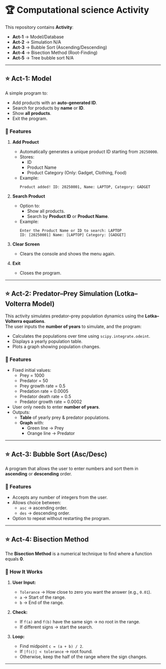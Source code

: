 # 🏆 Computational science Activity

This repository contains **Activity**:

- **Act-1** → Model/Database
- **Act-2** → Simulation N/A
- **Act-3** → Bubble Sort (Ascending/Descending)
- **Act-4** → Bisection Method (Root-Finding) 
- **Act-5** → Tree bubble sort N/A
---

## ⭐ Act-1: Model

A simple program to:
- Add products with an **auto-generated ID**.
- Search for products by **name** or **ID**.
- Show **all products**.
- Exit the program.

### 📌 Features
1. **Add Product**
   - Automatically generates a unique product ID starting from `20250000`.
   - Stores:
     - ID
     - Product Name
     - Product Category (Only: Gadget, Clothing, Food)
   - Example:
     ```
     Product added! ID: 20250001, Name: LAPTOP, Category: GADGET
     ```

2. **Search Product**
   - Option to:
     - Show all products.
     - Search by **Product ID** or **Product Name**.
   - Example:
     ```
     Enter the Product Name or ID to search: LAPTOP
     ID: [20250001] Name: [LAPTOP] Category: [GADGET]
     ```

3. **Clear Screen**
   - Clears the console and shows the menu again.

4. **Exit**
   - Closes the program.
---

## ⭐ Act-2: Predator–Prey Simulation (Lotka–Volterra Model)

This activity simulates predator–prey population dynamics using the **Lotka–Volterra equations**.  
The user inputs the **number of years** to simulate, and the program:
- Calculates the populations over time using `scipy.integrate.odeint`.
- Displays a yearly population table.
- Plots a graph showing population changes.

### 📌 Features
- Fixed initial values:
  - Prey = 1000
  - Predator = 50
  - Prey growth rate = 0.5
  - Predation rate = 0.0005
  - Predator death rate = 0.5
  - Predator growth rate = 0.0002
- User only needs to enter **number of years**.
- Outputs:
  - **Table** of yearly prey & predator populations.
  - **Graph** with:
    - Green line → Prey
    - Orange line → Predator
    
---

## ⭐ Act-3: Bubble Sort (Asc/Desc)

A program that allows the user to enter numbers and sort them in **ascending** or **descending** order. 

### 📌 Features
- Accepts any number of integers from the user.
- Allows choice between:
  - `asc` → ascending order.
  - `des` → descending order.
- Option to repeat without restarting the program.
  
---


  ## ⭐ Act-4: Bisection Method

The **Bisection Method** is a numerical technique to find where a function equals **0**.

### 🚀 How It Works
1. **User Input:**
   - `Tolerance` → How close to zero you want the answer (e.g., `0.01`).
   - `a` → Start of the range.
   - `b` → End of the range.
   
2. **Check:**
   - If `f(a)` and `f(b)` have the same sign → no root in the range.
   - If different signs → start the search.

3. **Loop:**
   - Find midpoint `c = (a + b) / 2`.
   - If `|f(c)| < tolerance` → root found.
   - Otherwise, keep the half of the range where the sign changes.

---


